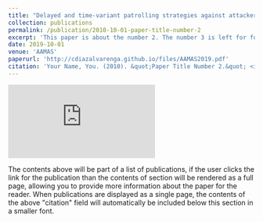 ```yaml
---
title: "Delayed and time-variant patrolling strategies against attackers with local observation capabilities"
collection: publications
permalink: /publication/2010-10-01-paper-title-number-2
excerpt: 'This paper is about the number 2. The number 3 is left for future work.'
date: 2019-10-01
venue: 'AAMAS'
paperurl: 'http://cdiazalvarenga.github.io/files/AAMAS2019.pdf'
citation: 'Your Name, You. (2010). &quot;Paper Title Number 2.&quot; <i>Journal 1</i>. 1(2).'
---
```

<!-- You can add an image using this format-->
![Image description](http://cdiazalvarenga.github.io/files/AAMAS2019.pdf)

The contents above will be part of a list of publications, if the user clicks the link for the publication than the contents of section will be rendered as a full page, allowing you to provide more information about the paper for the reader. When publications are displayed as a single page, the contents of the above "citation" field will automatically be included below this section in a smaller font.
